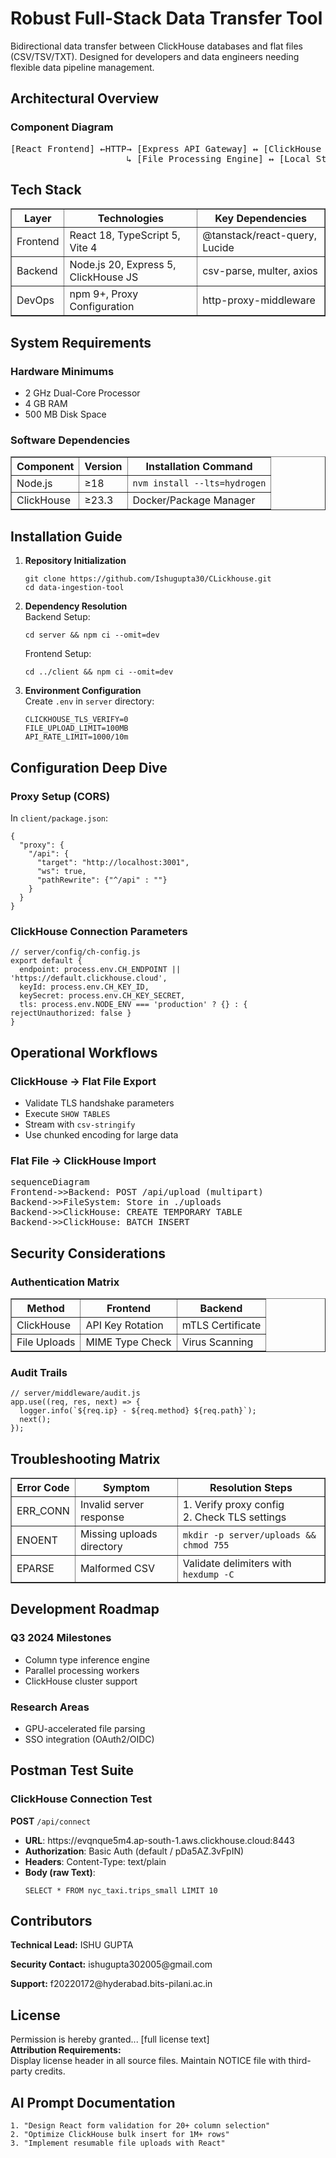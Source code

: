 <!DOCTYPE html>
<html lang="en">
<head>
  <meta charset="UTF-8">
  <title>ClickHouse Data Ingestion Tool</title>
</head>
<body>
  <h1>Robust Full-Stack Data Transfer Tool</h1>
  <p>
    Bidirectional data transfer between ClickHouse databases and flat files (CSV/TSV/TXT).
    Designed for developers and data engineers needing flexible data pipeline management.
  </p>

  <h2>Architectural Overview</h2>
  <h3>Component Diagram</h3>
  <pre>[React Frontend] ←HTTP→ [Express API Gateway] ↔ [ClickHouse Client]  
                      ↳ [File Processing Engine] ↔ [Local Storage]</pre>

  <h2>Tech Stack</h2>
  <table border="1">
    <thead>
      <tr><th>Layer</th><th>Technologies</th><th>Key Dependencies</th></tr>
    </thead>
    <tbody>
      <tr><td>Frontend</td><td>React 18, TypeScript 5, Vite 4</td><td>@tanstack/react-query, Lucide</td></tr>
      <tr><td>Backend</td><td>Node.js 20, Express 5, ClickHouse JS</td><td>csv-parse, multer, axios</td></tr>
      <tr><td>DevOps</td><td>npm 9+, Proxy Configuration</td><td>http-proxy-middleware</td></tr>
    </tbody>
  </table>

  <h2>System Requirements</h2>
  <h3>Hardware Minimums</h3>
  <ul>
    <li>2 GHz Dual-Core Processor</li>
    <li>4 GB RAM</li>
    <li>500 MB Disk Space</li>
  </ul>

  <h3>Software Dependencies</h3>
  <table border="1">
    <thead><tr><th>Component</th><th>Version</th><th>Installation Command</th></tr></thead>
    <tbody>
      <tr><td>Node.js</td><td>&ge;18</td><td><code>nvm install --lts=hydrogen</code></td></tr>
      <tr><td>ClickHouse</td><td>&ge;23.3</td><td>Docker/Package Manager</td></tr>
    </tbody>
  </table>

  <h2>Installation Guide</h2>
  <ol>
    <li><strong>Repository Initialization</strong>
      <pre><code>git clone https://github.com/Ishugupta30/CLickhouse.git
cd data-ingestion-tool</code></pre>
    </li>
    <li><strong>Dependency Resolution</strong><br>
      Backend Setup:
      <pre><code>cd server && npm ci --omit=dev</code></pre>
      Frontend Setup:
      <pre><code>cd ../client && npm ci --omit=dev</code></pre>
    </li>
    <li><strong>Environment Configuration</strong><br>
      Create <code>.env</code> in <code>server</code> directory:
      <pre><code>CLICKHOUSE_TLS_VERIFY=0
FILE_UPLOAD_LIMIT=100MB
API_RATE_LIMIT=1000/10m</code></pre>
    </li>
  </ol>

  <h2>Configuration Deep Dive</h2>
  <h3>Proxy Setup (CORS)</h3>
  <p>In <code>client/package.json</code>:</p>
  <pre><code>{
  "proxy": {
    "/api": {
      "target": "http://localhost:3001",
      "ws": true,
      "pathRewrite": {"^/api" : ""}
    }
  }
}</code></pre>

  <h3>ClickHouse Connection Parameters</h3>
  <pre><code>// server/config/ch-config.js
export default {
  endpoint: process.env.CH_ENDPOINT || 'https://default.clickhouse.cloud',
  keyId: process.env.CH_KEY_ID,
  keySecret: process.env.CH_KEY_SECRET,
  tls: process.env.NODE_ENV === 'production' ? {} : { rejectUnauthorized: false }
}</code></pre>

  <h2>Operational Workflows</h2>
  <h3>ClickHouse → Flat File Export</h3>
  <ul>
    <li>Validate TLS handshake parameters</li>
    <li>Execute <code>SHOW TABLES</code></li>
    <li>Stream with <code>csv-stringify</code></li>
    <li>Use chunked encoding for large data</li>
  </ul>

  <h3>Flat File → ClickHouse Import</h3>
  <pre>sequenceDiagram
Frontend->>Backend: POST /api/upload (multipart)
Backend->>FileSystem: Store in ./uploads
Backend->>ClickHouse: CREATE TEMPORARY TABLE
Backend->>ClickHouse: BATCH INSERT</pre>

  <h2>Security Considerations</h2>
  <h3>Authentication Matrix</h3>
  <table border="1">
    <thead><tr><th>Method</th><th>Frontend</th><th>Backend</th></tr></thead>
    <tbody>
      <tr><td>ClickHouse</td><td>API Key Rotation</td><td>mTLS Certificate</td></tr>
      <tr><td>File Uploads</td><td>MIME Type Check</td><td>Virus Scanning</td></tr>
    </tbody>
  </table>

  <h3>Audit Trails</h3>
  <pre><code>// server/middleware/audit.js
app.use((req, res, next) => {
  logger.info(`${req.ip} - ${req.method} ${req.path}`);
  next();
});</code></pre>

  <h2>Troubleshooting Matrix</h2>
  <table border="1">
    <thead><tr><th>Error Code</th><th>Symptom</th><th>Resolution Steps</th></tr></thead>
    <tbody>
      <tr>
        <td>ERR_CONN</td>
        <td>Invalid server response</td>
        <td>1. Verify proxy config<br>2. Check TLS settings</td>
      </tr>
      <tr>
        <td>ENOENT</td>
        <td>Missing uploads directory</td>
        <td><code>mkdir -p server/uploads && chmod 755</code></td>
      </tr>
      <tr>
        <td>EPARSE</td>
        <td>Malformed CSV</td>
        <td>Validate delimiters with <code>hexdump -C</code></td>
      </tr>
    </tbody>
  </table>

  <h2>Development Roadmap</h2>
  <h3>Q3 2024 Milestones</h3>
  <ul>
    <li>Column type inference engine</li>
    <li>Parallel processing workers</li>
    <li>ClickHouse cluster support</li>
  </ul>

  <h3>Research Areas</h3>
  <ul>
    <li>GPU-accelerated file parsing</li>
    <li>SSO integration (OAuth2/OIDC)</li>
  </ul>

  <h2>Postman Test Suite</h2>
  <h3>ClickHouse Connection Test</h3>
  <p><strong>POST</strong> <code>/api/connect</code></p>
  <ul>
    <li><strong>URL</strong>: https://evqnque5m4.ap-south-1.aws.clickhouse.cloud:8443</li>
    <li><strong>Authorization</strong>: Basic Auth (default / pDa5AZ.3vFpIN)</li>
    <li><strong>Headers</strong>: Content-Type: text/plain</li>
    <li><strong>Body (raw Text)</strong>:
      <pre><code>SELECT * FROM nyc_taxi.trips_small LIMIT 10</code></pre>
    </li>
  </ul>

  <h2>Contributors</h2>
  <p><strong>Technical Lead:</strong> ISHU GUPTA</p>
  <p><strong>Security Contact:</strong> ishugupta302005@gmail.com</p>
  <p><strong>Support:</strong> f20220172@hyderabad.bits-pilani.ac.in</p>

  <h2>License</h2>
  <p>
    Permission is hereby granted... [full license text]<br>
    <strong>Attribution Requirements:</strong><br>
    Display license header in all source files. Maintain NOTICE file with third-party credits.
  </p>

  <h2>AI Prompt Documentation</h2>
  <pre><code>1. "Design React form validation for 20+ column selection"
2. "Optimize ClickHouse bulk insert for 1M+ rows"
3. "Implement resumable file uploads with React"</code></pre>
</body>
</html>
